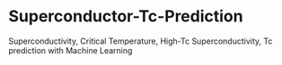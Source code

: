 # Superconductor-Tc-Prediction
Superconductivity, Critical Temperature, High-Tc Superconductivity, Tc prediction with Machine Learning 
